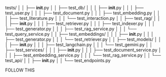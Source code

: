  tests/
│   │   ├── __init__.py
│   │   ├── test_db/
│   │   │   ├── __init__.py
│   │   │   ├── test_user.py
│   │   │   ├── test_document.py
│   │   │   ├── test_embedding.py
│   │   │   ├── test_literature.py
│   │   │   └── test_interaction.py
│   │   ├── test_rag/
│   │   │   ├── __init__.py
│   │   │   ├── test_retriever.py
│   │   │   ├── test_indexer.py
│   │   │   ├── test_generator.py
│   │   │   ├── test_rag_service.py
│   │   │   └── test_query_service.py
│   │   ├── test_embeddings/
│   │   │   ├── __init__.py
│   │   │   ├── test_generator.py
│   │   │   └── test_retriever.py
│   │   ├── test_models/
│   │   │   ├── __init__.py
│   │   │   ├── test_langchain.py
│   │   │   └── test_gemini.py
│   │   ├── test_services/
│   │   │   ├── __init__.py
│   │   │   ├── test_document_service.py
│   │   │   ├── test_embedding_service.py
│   │   │   └── test_rag_service.py
│   │   └── test_api/
│   │       ├── __init__.py
│   │       └── test_endpoints.py




FOLLOW THIS
